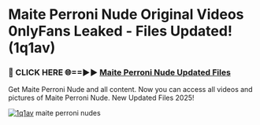 # Maite Perroni Nude Original Videos 0nlyFans Leaked - Files Updated! (1q1av)

<h3>🔴 CLICK HERE 🌐==►► <a href="https://tinyurl.com/52m3yx9h" rel="nofollow">Maite Perroni Nude Updated Files</a></h3>

Get Maite Perroni Nude and all content. Now you can access all videos and pictures of Maite Perroni Nude. New Updated Files 2025!

[![1q1av](https://i.imgur.com/TnHtlc8.gif)](https://tinyurl.com/52m3yx9h)
maite perroni nudes